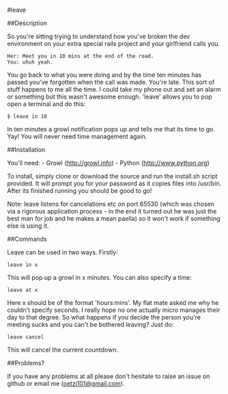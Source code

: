 #leave

##Description

So you're sitting trying to understand how you've broken the dev environment on your extra special rails project and your girlfriend calls you.

	Her: Meet you in 10 mins at the end of the road.
	You: uhuh yeah.
	
You go back to what you were doing and by the time ten minutes has passed you've forgotten when the call was made. You're late.
This sort of stuff happens to me all the time. I could take my phone out and set an alarm or something but this wasn't awesome
enough. 'leave' allows you to pop open a terminal and do this:

	$ leave in 10
	
In ten minutes a growl notification pops up and tells me that its time to go. Yay! You will never need time management again.

##Installation

You'll need:
	- Growl (http://growl.info)
	- Python (http://www.python.org)

To install, simply clone or download the source and run the install.sh script provided. It will prompt you for your password as it
copies files into /usr/bin. After its finished running you should be good to go!

Note: leave listens for cancelations etc on port 65530 (which was chosen via a rigorous application process - in the end it turned
out he was just the best man for job and he makes a mean paella) so it won't work if something else is using it.

##Commands

Leave can be used in two ways. Firstly:

	leave in x
	
This will pop up a growl in x minutes. You can also specify a time:

	leave at x
	
Here x should be of the format 'hours:mins'. My flat mate asked me why he couldn't specify seconds. I really hope no one actually
micro manages their day to that degree. So what happens if you decide the person you're meeting sucks and you can't be bothered
leaving? Just do:

	leave cancel
	
This will cancel the current countdown.

##Problems?

If you have any problems at all please don't hesitate to raise an issue on github or email me (oetzi101@gmail.com).	